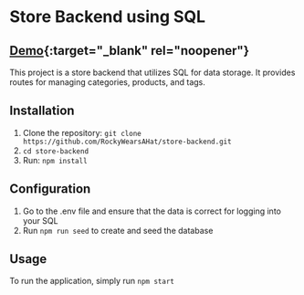 # Store Backend using SQL

## [Demo](https://www.youtube.com/watch?v=efk-yeVUf-E){:target="_blank" rel="noopener"}

This project is a store backend that utilizes SQL for data storage. It provides routes for managing categories, products, and tags.

## Installation

1. Clone the repository: `git clone https://github.com/RockyWearsAHat/store-backend.git`
2. `cd store-backend`
3. Run: `npm install`

## Configuration

1. Go to the .env file and ensure that the data is correct for logging into your SQL
2. Run `npm run seed` to create and seed the database

## Usage

To run the application, simply run `npm start`
